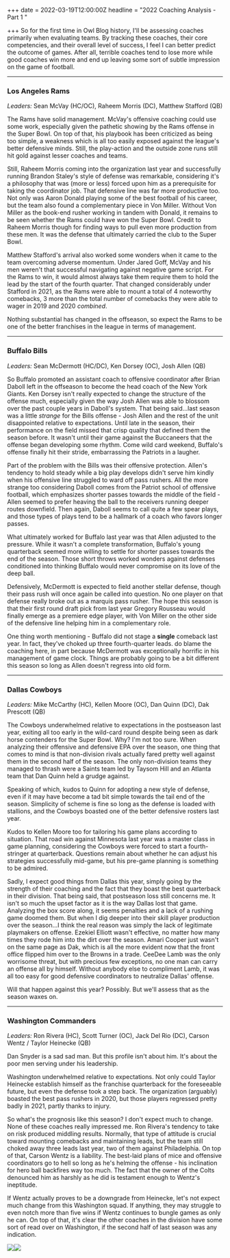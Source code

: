 +++
date = 2022-03-19T12:00:00Z
headline = "2022 Coaching Analysis - Part 1 "

+++
So for the first time in Owl Blog history, I'll be assessing coaches primarily when evaluating teams. By tracking these coaches, their core competencies, and their overall level of success, I feel I can better predict the outcome of games. After all, terrible coaches tend to lose more while good coaches win more and end up leaving some sort of subtle impression on the game of football.

***

### Los Angeles Rams

_Leaders:_ Sean McVay (HC/OC), Raheem Morris (DC), Matthew Stafford (QB)

The Rams have solid management. McVay's offensive coaching could use some work, especially given the pathetic showing by the Rams offense in the Super Bowl. On top of that, his playbook has been criticized as being too simple, a weakness which is all too easily exposed against the league's better defensive minds. Still, the play-action and the outside zone runs still hit gold against lesser coaches and teams.

Still, Raheem Morris coming into the organization last year and successfully running Brandon Staley's style of defense was remarkable, considering it's a philosophy that was (more or less) forced upon him as a prerequisite for taking the coordinator job. That defensive line was far more productive too. Not only was Aaron Donald playing some of the best football of his career, but the team also found a complementary piece in Von Miller. Without Von Miller as the book-end rusher working in tandem with Donald, it remains to be seen whether the Rams could have won the Super Bowl. Credit to Raheem Morris though for finding ways to pull even more production from these men. It was the defense that ultimately carried the club to the Super Bowl.

Matthew Stafford's arrival also worked some wonders when it came to the team overcoming adverse momentum. Under Jared Goff, McVay and his men weren't that successful navigating against negative game script. For the Rams to win, it would almost always take them require them to hold the lead by the start of the fourth quarter. That changed considerably under Stafford in 2021, as the Rams were able to mount a total of 4 noteworthy comebacks, 3 more than the total number of comebacks they were able to wager in 2019 and 2020 _combined_.

Nothing substantial has changed in the offseason, so expect the Rams to be one of the better franchises in the league in terms of management.

***

### Buffalo Bills

_Leaders:_ Sean McDermott (HC/DC), Ken Dorsey (OC), Josh Allen (QB)

So Buffalo promoted an assistant coach to offensive coordinator after Brian Daboll left in the offseason to become the head coach of the New York Giants. Ken Dorsey isn't really expected to change the structure of the offense much, especially given the way Josh Allen was able to blossom over the past couple years in Daboll's system. That being said...last season was a little _strange_ for the Bills offense - Josh Allen and the rest of the unit  disappointed relative to expectations. Until late in the season, their performance on the field missed that crisp quality that defined them the season before. It wasn't until their game against the Buccaneers that the offense began developing some rhythm. Come wild card weekend, Buffalo's offense finally hit their stride, embarrassing the Patriots in a laugher.

Part of the problem with the Bills was their offensive protection. Allen's tendency to hold steady while a big play develops didn't serve him kindly when his offensive line struggled to ward off pass rushers. All the more strange too considering Daboll comes from the Patriot school of offensive football, which emphasizes shorter passes towards the middle of the field - Allen seemed to prefer heaving the ball to the receivers running deeper routes downfield. Then again, Daboll seems to call quite a few spear plays, and those types of plays tend to be a hallmark of a coach who favors longer passes.

What ultimately worked for Buffalo last year was that Allen adjusted to the pressure. While it wasn't a complete transformation, Buffalo's young quarterback seemed more willing to settle for shorter passes towards the end of the season. Those short throws worked wonders against defenses conditioned into thinking Buffalo would never compromise on its love of the deep ball.

Defensively, McDermott is expected to field another stellar defense, though their pass rush will once again be called into question. No one player on that defense really broke out as a marquis pass rusher. The hope this season is that their first round draft pick from last year Gregory Rousseau would finally emerge as a premiere edge player, with Von Miller on the other side of the defensive line helping him in a complementary role.

One thing worth mentioning - Buffalo did not stage a **single** comeback last year. In fact, they've choked up three fourth-quarter leads. do blame the coaching here, in part because McDermott was exceptionally horrific in his management of game clock. Things are probably going to be a bit different this season so long as Allen doesn't regress into old form.

***

### Dallas Cowboys

_Leaders:_ Mike McCarthy (HC), Kellen Moore (OC), Dan Quinn (DC), Dak Prescott (QB)

The Cowboys underwhelmed relative to expectations in the postseason last year, exiting all too early in the wild-card round despite being seen as dark horse contenders for the Super Bowl. Why? I'm not too sure. When analyzing their offensive and defensive EPA over the season, one thing that comes to mind is that non-division rivals actually fared pretty well against them in the second half of the season. The only non-division teams they managed to thrash were a Saints team led by Taysom Hill and an Atlanta team that Dan Quinn held a grudge against.

Speaking of which, kudos to Quinn for adopting a new style of defense, even if it may have become a tad bit simple towards the tail end of the season. Simplicity of scheme is fine so long as the defense is loaded with stallions, and the Cowboys boasted one of the better defensive rosters last year.

Kudos to Kellen Moore too for tailoring his game plans according to situation. That road win against Minnesota last year was a master class in game planning, considering the Cowboys were forced to start a fourth-stringer at quarterback. Questions remain about whether he can adjust his strategies successfully mid-game, but his pre-game planning is something to be admired.

Sadly, I expect good things from Dallas this year, simply going by the strength of their coaching and the fact that they boast the best quarterback in their division. That being said, that postseason loss still concerns me. It isn't so much the upset factor as it is the way Dallas lost that game. Analyzing the box score along, it seems penalties and a lack of a rushing game doomed them. But when I dig deeper into their skill player production over the season...I think the real reason was simply the lack of legitimate playmakers on offense. Ezekiel Elliott wasn't effective, no matter how many times they rode him into the dirt over the season. Amari Cooper just wasn't on the same page as Dak, which is all the more evident now that the front office flipped him over to the Browns in a trade. CeeDee Lamb was the only worrisome threat, but with precious few exceptions, no one man can carry an offense all by himself. Without anybody else to compliment Lamb, it was all too easy for good defensive coordinators to neutralize Dallas' offense.

Will that happen against this year? Possibly. But we'll assess that as the season waxes on.

***

### Washington Commanders

_Leaders:_ Ron Rivera (HC), Scott Turner (OC), Jack Del Rio (DC), Carson Wentz / Taylor Heinecke (QB)

Dan Snyder is a sad sad man. But this profile isn't about him. It's about the poor men serving under his leadership.

Washington underwhelmed relative to expectations. Not only could Taylor Heinecke establish himself as the franchise quarterback for the foreseeable future, but even the defense took a step back. The organization (arguably) boasted the best pass rushers in 2020, but those players regressed pretty badly in 2021, partly thanks to injury.

So what's the prognosis like this season? I don't expect much to change. None of these coaches really impressed me. Ron Rivera's tendency to take on risk produced middling results. Normally, that type of attitude is crucial toward mounting comebacks and maintaining leads, but the team still choked away three leads last year, two of them against Philadelphia. On top of that, Carson Wentz is a liability. The best-laid plans of mice and offensive coordinators go to hell so long as he's helming the offense - his inclination for hero ball backfires way too much. The fact that the owner of the Colts denounced him as harshly as he did is testament enough to Wentz's ineptitude.

If Wentz actually proves to be a downgrade from Heinecke, let's not expect  much change from this Washington squad. If anything, they may struggle to even notch more than five wins if Wentz continues to bungle games as only he can. On top of that, it's clear the other coaches in the division have some sort of read over on Washington, if the second half of last season was any indication.

![](/uploads/washingtonoffense.png)![](/uploads/washingtondefense.png)